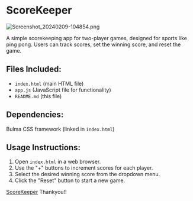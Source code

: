 <h1>ScoreKeeper</h1>

![Screenshot_20240209-104854.png](https://github.com/bitof-KARTIK/ScoreKeeper/assets/157111737/9a56d824-beaf-4be6-b2df-4ef9aafc5509)
    <p>A simple scorekeeping app for two-player games, designed for sports like ping pong. Users can track scores, set the winning score, and reset the game.</p>
    <h2>Files Included:</h2>
    <ul>
        <li><code>index.html</code> (main HTML file)</li>
        <li><code>app.js</code> (JavaScript file for functionality)</li>
        <li><code>README.md</code> (this file)</li>
    </ul>
    <h2>Dependencies:</h2>
    <p>Bulma CSS framework (linked in <code>index.html</code>)</p>
    <h2>Usage Instructions:</h2>
    <ol>
        <li>Open <code>index.html</code> in a web browser.</li>
        <li>Use the "+" buttons to increment scores for each player.</li>
        <li>Select the desired winning score from the dropdown menu.</li>
        <li>Click the "Reset" button to start a new game.</li>
    </ol>
<a href="https://bitof-kartik.github.io/ScoreKeeper/"> ScoreKeeper</a>
Thankyou!!
